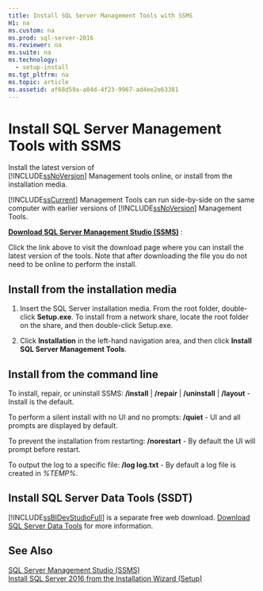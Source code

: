 ```yaml
---
title: Install SQL Server Management Tools with SSMS
H1: na
ms.custom: na
ms.prod: sql-server-2016
ms.reviewer: na
ms.suite: na
ms.technology: 
  - setup-install
ms.tgt_pltfrm: na
ms.topic: article
ms.assetid: af68d59a-a04d-4f23-9967-ad4ee2e63381
---
```

# Install SQL Server Management Tools with SSMS
  Install the latest version of   
      [!INCLUDE[ssNoVersion](../../Topics/TopicNameContainA/includes/ssNoVersion_md.md)] Management tools online, or install from the installation media.  
  
 [!INCLUDE[ssCurrent](../../Topics/TopicNameContainA/includes/ssCurrent_md.md)] Management Tools can run side-by-side on the same computer with earlier versions of [!INCLUDE[ssNoVersion](../../Topics/TopicNameContainA/includes/ssNoVersion_md.md)] Management Tools.  
  
 **[Download SQL Server Management Studio (SSMS)](https://msdn.microsoft.com/library/mt238290.aspx)** :  
  
 Click the link above to visit the download page where you can install the latest version of the tools. Note that after downloading the file you do not need to be online to perform the install.  
  
 ## Install from the installation media
  
1.  Insert the SQL Server installation media. From the root folder, double-click **Setup.exe**. To install from a network share, locate the root folder on the share, and then double-click Setup.exe.  
  
2.  Click **Installation** in the left-hand navigation area, and then click **Install SQL Server Management Tools**.  

## Install from the command line

To install, repair, or uninstall SSMS: 
**/install** | **/repair** | **/uninstall** | **/layout** - Install is the default.


To perform a silent install with no UI and no prompts:
**/quiet** - UI and all prompts are displayed by default.


To prevent the installation from restarting:
**/norestart** -  By default the UI will prompt before restart.


To output the log to a specific file:
**/log log.txt** - By default a log file is created in *%TEMP%*.




 ## Install SQL Server Data Tools (SSDT)  
  
 [!INCLUDE[ssBIDevStudioFull](../../Topics/TopicNameContainA/includes/ssBIDevStudioFull_md.md)] is a separate free web download. [Download SQL Server Data Tools](https://msdn.microsoft.com/library/mt204009.aspx) for more information.  
  
## See Also  
 [SQL Server Management Studio (SSMS)](https://msdn.microsoft.com/library/hh213248.aspx)   
 [Install SQL Server 2016 from the Installation Wizard &#40;Setup&#41;](../../Topics/TopicNameNotContainA/Install-SQL-Server-2016-from-the-Installation-Wizard--Setup-.md)  
  
  